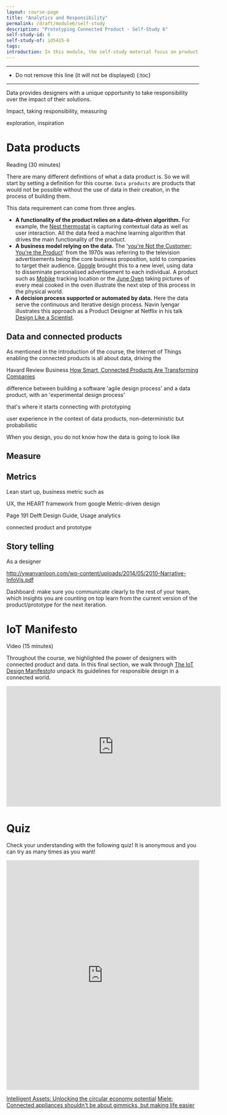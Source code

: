 ```yaml
---
layout: course-page
title: "Analytics and Responsibility"
permalink: /draft/module6/self-study
description: "Prototyping Connected Product - Self-Study 6"
self-study-id: 6
self-study-of: id5415-6
tags:
introduction: In this module, the self-study material focus on product analytics. Zooming out from one prototype to a fleet of products, we will explore what makes a 'data product' and how data can be used in different ways depending on the lens and scale. In this context, we will touch on designers' responsibilities regarding privacy.
---
```


---

* Do not remove this line (it will not be displayed)
{:toc}

---



Data provides designers with a unique opportunity to take responsibility over the impact of their solutions.

Impact, taking responsibility, measuring

exploration, inspiration


# Data products

<span class="mdi mdi-text-box-outline"></span> Reading (30 minutes)

There are many different definitions of what a data product is. So we will start by setting a definition for this course. `Data products` are products that would not be possible without the use of data in their creation, in the process of building them.

This data requirement can come from three angles.

* **A functionality of the product relies on a data-driven algorithm.** For example, the [Nest thermostat](https://nest.com/) is capturing contextual data as well as user interaction. All the data feed a machine learning algorithm that drives the main functionality of the product.
* **A business model relying on the data.** The '[you're Not the Customer; You're the Product](https://quoteinvestigator.com/2017/07/16/product/)' from the 1970s was referring to the television advertisements being the core business proposition, sold to companies to target their audience. [Google](https://ads.google.com/home/) brought this to a new level, using data to disseminate personalised advertisement to each individual. A product such as [Mobike](https://mobike.com/global/) tracking location or the [June Oven](https://juneoven.com/) taking pictures of every meal cooked in the oven illustrate the next step of this process in the physical world.
* **A decision process supported or automated by data.** Here the data serve the continuous and iterative design process. Navin Iyengar illustrates this approach as a Product Designer at Netflix in his talk [Design Like a Scientist](https://www.youtube.com/watch?v=XRd6Ddn4ZSY).

## Data and connected products

As mentioned in the introduction of the course, the Internet of Things enabling the connected products is all about data, driving the 

Havard Review Business [How Smart, Connected Products Are Transforming Companies](https://hbr.org/2015/10/how-smart-connected-products-are-transforming-companies)


difference between building a software 'agile design process' and a data product, with an 'experimental design process'

that's where it starts connecting with prototyping

user experience in the context of data products, non-deterministic but probabilistic

When you design, you do not know how the data is going to look like


## Measure


## Metrics

Lean start up, business metric such as 

UX, the HEART framework from google
Metric-driven design


Page 191 Delft Design Guide, Usage analytics


connected product and prototype

## Story telling

As a designer

http://ywanvanloon.com/wp-content/uploads/2014/05/2010-Narrative-InfoVis.pdf

Dashboard: make sure you communicate clearly to the rest of your team, which insights you are counting on top learn from the current version of the product/prototype for the next iteration.

# IoT Manifesto

<span class="mdi mdi-video"></span> Video (15 minutes)

Throughout the course, we highlighted the power of designers with connected product and data. In this final section, we walk through [The IoT Design Manifesto](https://www.iotmanifesto.com/)to unpack its guidelines for responsible design in a connected world.

<iframe width="560" height="315" src="https://www.youtube-nocookie.com/embed/rg3poNvpAHg" frameborder="0" allow="accelerometer; autoplay; clipboard-write; encrypted-media; gyroscope; picture-in-picture" allowfullscreen></iframe>

# Quiz

Check your understanding with the following quiz! It is anonymous and you can try as many times as you want!

<iframe width="640px" height= "600px" src= "https://forms.office.com/Pages/ResponsePage.aspx?id=TVJuCSlpMECM04q0LeCIe-EN8Fz6eUZIqbayPT_HeNhUNjlXUU82TjJUV0pVMlNSUUVCWENIRVkwSC4u&embed=true" frameborder= "0" marginwidth= "0" marginheight= "0" style= "border: none; max-width:100%; max-height:100vh" allowfullscreen webkitallowfullscreen mozallowfullscreen msallowfullscreen> </iframe>


[Intelligent Assets: Unlocking the circular economy potential](https://www.ellenmacarthurfoundation.org/publications/intelligent-assets)
[Miele: Connected appliances shouldn't be about gimmicks, but making life easier](https://www.pocket-lint.com/smart-home/news/127242-miele-connected-appliances-shouldn-t-be-about-gimmicks-but-making-life-easier)
